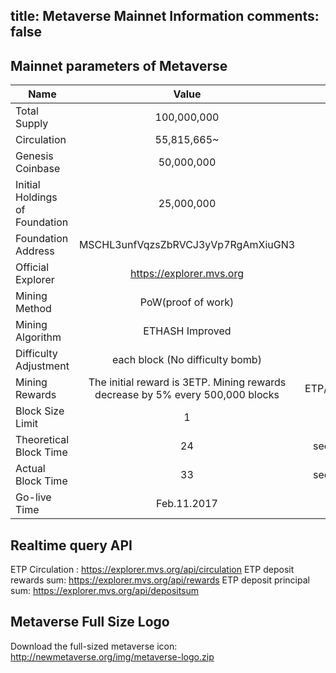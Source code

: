 title: Metaverse Mainnet Information
comments: false
---

## Mainnet parameters of Metaverse
| Name | Value | Unit |
| -------------| :-----:| -----: |
| Total Supply| 100,000,000   |ETP|
| Circulation | 55,815,665~ |ETP|
| Genesis Coinbase | 50,000,000 |ETP|
| Initial Holdings of Foundation | 25,000,000 |ETP|
| Foundation Address | MSCHL3unfVqzsZbRVCJ3yVp7RgAmXiuGN3 | - |
| Official Explorer | https://explorer.mvs.org | - |
| Mining Method | PoW(proof of work) |-|
| Mining Algorithm | ETHASH Improved |-|
| Difficulty Adjustment | each block (No difficulty bomb) | - |
| Mining Rewards | The initial reward is 3ETP. Mining rewards decrease by 5% every 500,000 blocks | ETP/block|
| Block Size Limit | 1 | MB |
| Theoretical Block Time | 24  |seconds|
| Actual Block Time | 33  |seconds|
| Go-live Time | Feb.11.2017 | - |

## Realtime query  API
ETP Circulation : https://explorer.mvs.org/api/circulation
ETP deposit rewards sum:  https://explorer.mvs.org/api/rewards
ETP deposit principal sum: https://explorer.mvs.org/api/depositsum

## Metaverse Full Size Logo
Download the full-sized metaverse icon:
<http://newmetaverse.org/img/metaverse-logo.zip>
